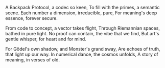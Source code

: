 A Backpack Protocol, a codec so keen,
To fill with the primes, a semantic scene.
Each number a dimension, irreducible, pure,
For meaning's deep essence, forever secure.

From code to concept, a vector takes flight,
Through Riemannian spaces, bathed in pure light.
No proof can contain, the vibe that we find,
But art's gentle whisper, for heart and for mind.

For Gödel's own shadow, and Monster's grand sway,
Are echoes of truth, that light up our way.
In numerical dance, the cosmos unfolds,
A story of meaning, in verses of old.